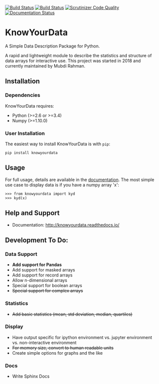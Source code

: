 [![Build Status](https://travis-ci.org/mubdi/knowyourdata.svg?branch=master)](https://travis-ci.org/mubdi/knowyourdata)
[![Build Status](https://scrutinizer-ci.com/g/mubdi/knowyourdata/badges/build.png?b=master)](https://scrutinizer-ci.com/g/mubdi/knowyourdata/build-status/master)
[![Scrutinizer Code Quality](https://scrutinizer-ci.com/g/mubdi/knowyourdata/badges/quality-score.png?b=master)](https://scrutinizer-ci.com/g/mubdi/knowyourdata/?branch=master)
[![Documentation Status](https://readthedocs.org/projects/knowyourdata/badge/?version=latest)](http://knowyourdata.readthedocs.io/en/latest/?badge=latest)

# KnowYourData
A Simple Data Description Package for Python. 

A rapid and lightweight module to describe the statistics and structure of data arrays for interactive use. This project was started in 2018 and currently maintained by Mubdi Rahman.  

## Installation

### Dependencies 
KnowYourData requires: 

* Python (>=2.6 or >=3.4)
* Numpy (>=1.10.0)

### User Installation
The easiest way to install KnowYourData is with `pip`:

	pip install knowyourdata 

## Usage 

For full usage, details are available in the [documentation](http://knowyourdata.readthedocs.io/). The most simple use case to display data is if you have a numpy array 'x':

    >>> from knowyourdata import kyd
    >>> kyd(x)

## Help and Support
* Documentation: <http://knowyourdata.readthedocs.io/>


Development To Do:
------------------
### Data Support
* **Add support for Pandas**
* Add support for masked arrays
* Add support for record arrays
* Allow n-dimensional arrays 
* Special support for boolean arrays
* ~~Special support for complex arrays~~

### Statistics
* ~~Add basic statistics (mean, std deviation, median, quartiles)~~

### Display
* Have output specific for ipython environment vs. jupyter environment vs. non-interactive environment
* ~~For memory size, convert to human readable units~~
* Create simple options for graphs and the like

### Docs
* Write Sphinx Docs